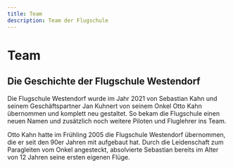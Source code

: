 ```yaml
---
title: Team
description: Team der Flugschule
---
```

# Team

<team-member name="Sebastian Kahn" picture="/media/team/sebastian.jpg" position="Geschäftsführer, Ausbildungsleiter, staatlich geprüfter Fluglehrer, Tandempilot" description="Team Weltmeister im Acro-Paragleiten 2014 und ausgezeichnet mit dem Österreichischen Eisernen Verdienstkreuz für sportliche Auszeichnungen, Synchron-Acrobatic-Paragleiten Vizeweltmeister mit seinem Cousin Ricky Kahn 2012, mehrfacher österreichischer Staatsmeister im Acro-Paragleiten, nationale und internationale Buchungen für Acro-Showflüge auf Events (Dolomitenmann, Ski-Weltcups, Natural Games…)"></team-member>

<team-member name="Jan Kuhnert" picture="/media/team/jan.jpg" position="Geschäftsführer, kaufmännische Leitung und Management" description="Jan hat im Jahr 2000 in der Flugschule Westendorf mit dem Fliegen angefangen und so seine Leidenschaft für das Paragleiten entdeckt."></team-member>

<team-member name="James Kahn" picture="" position="Fluglehrerassistent, Tandempilot" description=""></team-member>

<team-member name="Ricky Kahn" picture="" position="Tandempilot" description=""></team-member>

<team-member name="Bernhard Mimmler" picture="/media/team/bernie.jpg" position="Tandempilot" description=""></team-member>

<team-member name="Stefan Bischofer" picture="/media/team/stefan.jpg" position="Tandempilot" description=""></team-member>

## Die Geschichte der Flugschule Westendorf

<ContentImage title="Team Flugschule" alt="Menschen vor der Flugschule" picture="/media/team/team.jpg"></ContentImage>

Die Flugschule Westendorf wurde im Jahr 2021 von Sebastian Kahn und seinem Geschäftspartner Jan Kuhnert von seinem Onkel Otto Kahn übernommen und komplett neu gestaltet. So bekam die Flugschule einen neuen Namen und zusätzlich noch weitere Piloten und Fluglehrer ins Team. 


Otto Kahn hatte im Frühling 2005 die Flugschule Westendorf übernommen, die er seit den 90er Jahren mit aufgebaut hat. Durch die Leidenschaft zum Paragleiten vom Onkel angesteckt, absolvierte Sebastian bereits im Alter von 12 Jahren seine ersten eigenen Flüge. 
